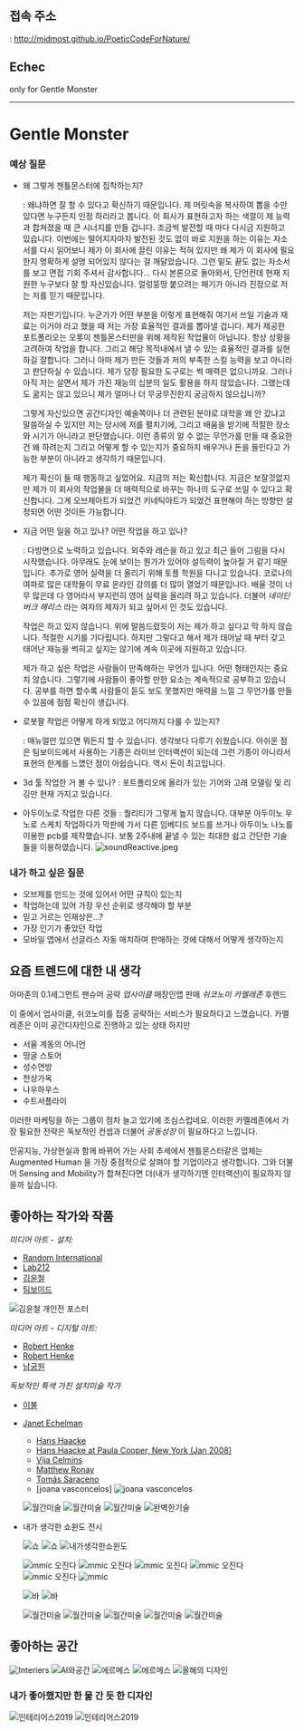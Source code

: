 ## 접속 주소
 : <http://midmost.github.io/PoeticCodeForNature/>

## Echec
only for Gentle Monster

---------

# Gentle Monster

### 예상 질문

- 왜 그렇게 젠틀몬스터에 집착하는지?

  : 왜냐하면 잘 할 수 있다고 확신하기 때문입니다.
    제 머릿속을 복사하여 뽑을 수만 있다면 누구든지 인정 하리라고 봅니다.
    이 회사가 표현하고자 하는 색깔이 제 능력과 합쳐졌을 때 큰 시너지를 만들 겁니다.
    조금씩 발전할 때 마다 다시금 지원하고 있습니다. 이번에는 떨어지자마자 발전된 것도 없이
    바로 지원을 하는 이유는 자소서를 다시 읽어보니 제가 이 회사에 끌린 이유는 적혀 있지만
    왜 제가 이 회사에 필요한지 명확하게 설명 되어있지 않다는 걸 깨달았습니다.
    그런 밑도 끝도 없는 자소서를 보고 면접 기회 주셔서 감사합니다...
    다시 본론으로 돌아와서, 단언컨데 현재 지원한 누구보다 잘 할 자신있습니다.
    얼렁뚱땅 붙으려는 패기가 아니라 진정으로 저는 저를 믿기 때문입니다.

    저는 자판기입니다.
    누군가가 어떤 부분을 이렇게 표현해줘 여기서 쓰일 기술과 재료는 이거야
    라고 했을 때 저는 가장 효율적인 결과를 뽑아낼 겁니다.
    제가 제공한 포트폴리오는 오롯이 젠틀몬스터만을 위해 제작된 작업물이 아닙니다.
    항상 상황을 고려하여 작업을 합니다. 그리고 해당 목적내에서 낼 수 있는
    효율적인 결과를 실현하길 잘합니다. 그러니 아마 제가 만든 것들과 저의 부족한 스킬 능력을 보고
    아니라고 판단하실 수 있습니다. 제가 당장 필요한 도구로는 썩 매력은 없으니까요.
    그러나 아직 저는 살면서 제가 가진 재능의 십분의 일도 활용을 하지 않았습니다.
    그랬는데도 굶지는 않고 있으니 제가 얼마나 더 무궁무진한지 궁금하지 않으십니까?  

    그렇게 자신있으면 공간디자인 예술쪽이나 더 관련된 분야로 대학을 왜 안 갔냐고 말씀하실 수 있지만
    저는 당시에 저를 펼치기에, 그리고 배움을 받기에 적절한 장소와 시기가
    아니라고 판단했습니다. 이런 종류의 알 수 없는 무언가를 만들 때 중요한 건
    왜 하려는지 그리고 어떻게 할 수 있는지가 중요하지
    배우거나 돈을 들인다고 가능한 부분이 아니라고 생각하기 때문입니다.

    제가 확신이 들 때 행동하고 싶었어요. 지금의 저는 확신합니다.
    지금은 보잘것없지만 제가 이 회사의 작업물을 더 매력적으로 바꾸는 하나의 도구로 쓰일 수 있다고
    확신합니다. 그게 오브제아트가 되었건 키네틱아트가 되었건 표현해야 하는 방향만 설정되면
    어떤 것이든 가능합니다.




- 지금 어떤 일을 하고 있나? 어떤 작업을 하고 있나?

  : 다방면으로 노력하고 있습니다. 외주와 레슨을 하고 있고 최근 들어 그림을 다시 시작했습니다.
    아무래도 눈에 보이는 뭔가가 있어야 설득력이 높아질 거 같기 때문입니다.
    추가로 영어 실력을 더 올리기 위해 토플 학원을 다니고 있습니다.
    코로나의 여파로 많은 대학들이 무료 온라인 강의를 더 많이 열었기 때문입니다.
    배울 것이 너무 많은데 다 영어라서 부지런히 영어 실력을 올리려 하고 있습니다.
    더불어 _네이딘 버크 해리스_ 라는 여자의 제자가 되고 싶어서 인 것도 있습니다.

    작업은 하고 있지 않습니다. 위에 말씀드렸듯이 저는 제가 하고 싶다고 막 하지 않습니다.
    적절한 시기를 기다립니다. 하지만 그렇다고 해서 제가 태어날 때 부터 갖고
    태어난 재능을 썩히고 싶지는 않기에 계속 이곳에 지원하고 있습니다.

    제가 하고 싶은 작업은 사람들이 만족해하는 무언가 입니다.
    어떤 형태인지는 중요치 않습니다.
    그렇기에 사람들이 좋아할 만한 요소는 계속적으로 공부하고 있습니다.
    공부를 하면 할수록 사람들이 듣도 보도 못했지만 매력을 느낄
    그 무언가를 만들 수 있음에 점점 확신이 생깁니다.

- 로봇팔 작업은 어떻게 하게 되었고 어디까지 다룰 수 있는지?

  : 매뉴얼만 있으면 뭐든지 할 수 있습니다. 생각보다 다루기 쉬웠습니다.
    아쉬운 점은 팀보이드에서 사용하는 기종은 라이브 인터랙션이 되는데 그런 기종이 아니라서 표현의 한계를
    느꼈던 점이 아쉽습니다. 역시 돈이 최고입니다.

- 3d 툴 작업한 거 볼 수 있나?
  : 포트폴리오에 올라가 있는 기어와 고래 모델링 및 리깅만 현재 가지고 있습니다.

- 아두이노로 작업한 다른 것들
  : 퀄리티가 그렇게 높지 않습니다. 대부분 아두이노 우노로 스케치 작업하다가 막판에 가서 다른 임베디드 보드를
    쓰거나 아두이노 나노를 이용한 pcb를 제작했습니다. 보통 2주내에 끝낼 수 있는
    최대한 쉽고 간단한 기술들을 이용하였습니다.
    ![soundReactive.jpeg](soundReactive.jpeg)


### 내가 하고 싶은 질문

- 오브제를 만드는 것에 있어서 어떤 규칙이 있는지
- 작업하는데 있어 가장 우선 순위로 생각해야 할 부분
- 믿고 거르는 인재상은...?
- 가장 인기가 좋았던 작업
- 모바일 앱에서 선글라스 자동 매치하여 판매하는 것에 대해서 어떻게 생각하는지


## 요즘 트렌드에 대한 내 생각
 아마존의 0.1세그먼트
 팬슈머 공략
 _업사이클_
 매장인앱 판매
 _쉬코노미_
 _카멜레존_
 후렌드

이 중에서 업사이클, 쉬코노미를 집중 공략하는 서비스가 필요하다고 느꼈습니다.
카멜레존은 이미 공간디자인으로 진행하고 있는 상태 하지만

* 서울 계동의 어니언
* 띵굴 스토어
* 성수연방
* 천상가옥
* 나우하우스
* 수트서플라이

이러한 마케팅을 하는 그룹이 점차 늘고 있기에 조심스럽네요.
이러한 카멜레존에서 가장 필요한 전략은 독보적인 컨셉과 더불어 _공동성장_ 이 필요하다고 느낍니다.

인공지능, 가상현실과 함께 바뀌어 가는 사회 추세에서 젠틀몬스터같은 업체는
Augmented Human 을 가장 중점적으로 살펴야 할 기업이라고 생각합니다.
그와 더불어
Sensing and Mobility가 합쳐진다면 더(내가 생각하기엔 인터랙션)이 필요하지 않을까 싶습니다.

## 좋아하는 작가와 작품
 _미디어 아트 - 설치:_
* [Random International](https://vimeo.com/376351028)
* [Lab212](https://lab212.org/oeuvres/2:art/17/Portee)
* [김윤철](https://youtu.be/geypSqyGZ0Y)
* [팀보이드]()  

![김윤철 개인전 포스터](/kim.jpg)


 _미디어 아트 - 디지털 아트:_

 * [Robert Henke](https://youtu.be/zMHb5ft_P6Q)
 * [Robert Henke](https://youtu.be/WrVsj3xN3E4)  
 * [남궁원](https://youtu.be/JvH0ukNCYeo)

 _독보적인 특색 가진 설치미술 작가_

 * [이불](https://youtu.be/WhyeyI3fKY8)
 * [Janet Echelman](https://youtu.be/l3rIW9nJw3Y)
    * [Hans Haacke](https://youtu.be/tOmesd5aHIk)
    * [Hans Haacke at Paula Cooper, New York (Jan 2008)](https://youtu.be/ffpvKOm2WIE)
    * [Vija Celmins](https://www.sfmoma.org/watch/vija-celmins-saying-the-unsayable/)
    * [Matthew Ronay](https://youtu.be/CXapwtxencw)
    * [Tomás Saraceno](https://youtu.be/05rgQUFPTjc)
    * [joana vasconcelos]
    ![joana vasconcelos](/pinkHeli.jpg)



     <!-- ![월간미술](/20200629_120329.jpg)
     ![월간미술](/20200629_120336.jpg) -->
     ![월간미술](/20200629_120837.jpg)
     ![월간미술](/20200629_120904.jpg)
     ![월간미술](/20200629_121046.jpg)
     ![완벽한기술](/20200629_132505.jpg)


- 내가 생각한 쇼윈도 전시

     ![쇼](쇼.png)
     ![쇼](쇼2.png)
     ![내가생각한쇼윈도](/20200629_133501.jpg)

     ![mmic 오진다](/20200629_133543.jpg)
     ![mmic 오진다](/20200629_133720.jpg)
     ![mmic 오진다](/20200629_133739.jpg)
     ![mmic 오진다](/20200629_133810.jpg)
     ![mmic 오진다](/20200629_133950.jpg)
     ![mmic](/20200629_133617812.jpg)

     ![바](/20200629_134025.jpg)
     ![바](/20200629_134032.jpg)  


     ![월간미술](/20200629_120904.jpg)
     ![월간미술](/20200629_121046.jpg)
     ![월간미술](/20200629_120837.jpg)
     ![월간미술](/20200629_120904.jpg)
     ![월간미술](/20200629_121046.jpg)

## 좋아하는 공간

![Interiers](/20200629_132315458.jpg)
![AI와공간](/20200629_132436255.jpg)
![에르메스](/20200629_133347.jpg)
![에르메스](/20200629_133351.jpg)
![올해의 디자인](/20200629_133351.jpg)

### 내가 좋아했지만 한 물 간 듯 한 디자인

![인테리어스2019](20200629_135230310.jpg)
![인테리어스2019](20200629_135241693.jpg)
